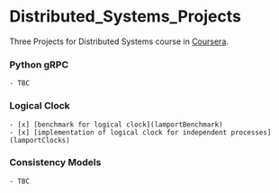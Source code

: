 # Distributed_Systems_Projects
Three Projects for Distributed Systems course in [Coursera](https://www.coursera.org/).

### Python gRPC
    - TBC 

### Logical Clock 
    - [x] [benchmark for logical clock](lamportBenchmark) 
    - [x] [implementation of logical clock for independent processes](lamportClocks)

### Consistency Models 
    - TBC 
     
 


